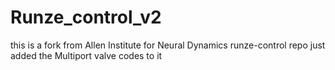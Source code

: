 # Runze_control_v2
this is a fork from Allen Institute for Neural Dynamics runze-control repo just added the Multiport valve codes to it
